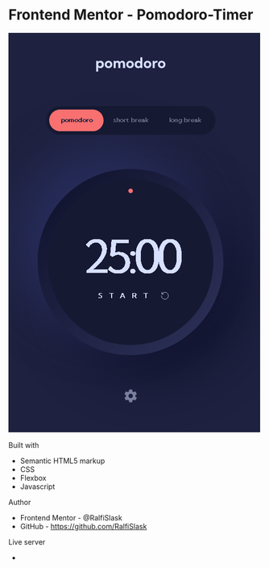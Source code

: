 # Frontend Mentor - Pomodoro-Timer

![Design preview for the Password generator app coding challenge](./preview.png)


Built with

- Semantic HTML5 markup
- CSS
- Flexbox
- Javascript

Author

- Frontend Mentor - @RalfiSlask
- GitHub - https://github.com/RalfiSlask

Live server

- 

